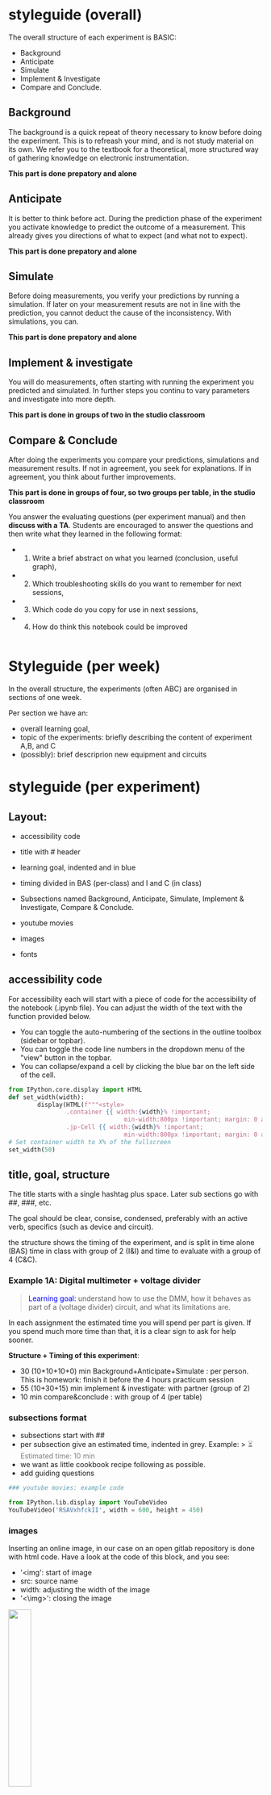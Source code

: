 # styleguide (overall)

The overall structure of each experiment is BASIC:
- Background
- Anticipate
- Simulate
- Implement & Investigate
- Compare and Conclude. 

## Background
The background is a quick repeat of theory necessary to know before doing the experiment. This is to refreash your mind, and is not study material on its own. We refer you to the textbook for a theoretical, more structured way of gathering knowledge on electronic instrumentation. 

**This part is done prepatory and alone**

## Anticipate
It is better to think before act. During the prediction phase of the experiment you activate knowledge to predict the outcome of a measurement. This already gives you directions of what to expect (and what not to expect). 

**This part is done prepatory and alone**

## Simulate
Before doing measurements, you verify your predictions by running a simulation. If later on your measurement resuts are not in line with the prediction, you cannot deduct the cause of the inconsistency. With simulations, you can. 

**This part is done prepatory and alone**

## Implement & investigate
You will do measurements, often starting with running the experiment you predicted and simulated. In further steps you continu to vary parameters and investigate into more depth. 

**This part is done in groups of two in the studio classroom**

## Compare & Conclude
After doing the experiments you compare your predictions, simulations and measurement results. If not in agreement, you seek for explanations. If in agreement, you think about further improvements. 

**This part is done in groups of four, so two groups per table, in the studio classroom**

You answer the evaluating questions (per experiment manual) and then **discuss with a TA**. 
Students are encouraged to answer the questions and then write what they learned in the following format:
- 1. Write a brief abstract on what you learned (conclusion, useful graph), 
- 2. Which troubleshooting skills do you want to remember for next sessions, 
- 3. Which code do you copy for use in next sessions,
- 4. How do think this notebook could be improved


```python

```

# Styleguide (per week)
In the overall structure, the experiments (often ABC) are organised in sections of one week. 

Per section we have an:
* overall learning goal, 
* topic of the experiments: briefly describing the content of experiment A,B, and C
* (possibly): brief descriprion new equipment and circuits



# styleguide (per experiment)

## Layout:
- accessibility code
- title with # header
- learning goal, indented and in blue
- timing divided in BAS (per-class) and I and C (in class)
- Subsections named Background, Anticipate, Simulate, Implement & Investigate, Compare & Conclude. 

- youtube movies
- images
- fonts

## accessibility code
For accessibility each will start with a piece of code for the accessibility of the notebook (.ipynb file). You can adjust the width of the text with the function provided below.
- You can toggle the auto-numbering of the sections in the outline toolbox (sidebar or topbar).
- You can toggle the code line numbers in the dropdown menu of the "view" button in the topbar. 
- You can collapse/expand a cell by clicking the blue bar on the left side of the cell.

```python
from IPython.core.display import HTML
def set_width(width):
        display(HTML(f"""<style>  
                .container {{ width:{width}% !important; 
                                min-width:800px !important; margin: 0 auto}} 
                .jp-Cell {{ width:{width}% !important; 
                                min-width:800px !important; margin: 0 auto}} </style>"""))
# Set container width to X% of the fullscreen 
set_width(50)

```

## title, goal, structure

The title starts with a single hashtag plus space. Later sub sections go with ##, ###, etc. 

The goal should be clear, consise, condensed, preferably with an active verb, specifics (such as device and circuit). 

the structure shows the timing of the experiment, and is split in time alone (BAS) time in class with group of 2 (I&I) and time to evaluate with a group of 4 (C&C). 

### Example 1A: Digital multimeter + voltage divider
> <font color='blue'>Learning goal:</font> understand how to use the DMM, how it behaves as part of a (voltage divider) circuit, and what its limitations are.

In each assignment the estimated time you will spend per part is given. If you spend much more time than that, it is a clear sign to ask for help sooner. 

**Structure + Timing of this experiment**: 
- 30 (10+10+10+0) min Background+Anticipate+Simulate  : per person. This is homework: finish it before the 4 hours practicum session
- 55 (10+30+15) min implement & investigate: with partner (group of 2)
- 10 min compare&conclude                  : with group of 4 (per table)



### subsections format
- subsections start with ##
- per subsection give an estimated time, indented in grey. Example: > <font color='grey'>⏳ Estimated time: 10 min</font>
- we want as little cookbook recipe following as possible. 
- add guiding questions



```python
### youtube movies: example code

from IPython.lib.display import YouTubeVideo
YouTubeVideo('RSAVxhfckII', width = 600, height = 450)
```

<!-- #region -->
### images

Inserting an online image, in our case on an open gitlab repository is done with html code. Have a look at the code of this block, and you see:
- '<img': start of image
- src: source name
- width: adjusting the width of the image
- '<\img>': closing the image


<img src="https://gitlab.tudelft.nl/mwdocter/nb2214-images/-/raw/main/ELC/ELC1b%20voltage%20divider.jpg" width=30%></img>


<!-- #endregion -->

### fonts
you can make different color or size fonts:
- first define the font color 
- then write the text, or even copy paste an icon
- then close/remove the different font color with '</font>'

While Jupyter notebooks are quite forgving in not closing fonts, markdown files are not.

Example: 
<font color='grey'>⏳ Estimated time: 30 min</font>

- Making text in markdown italic is done by placing it between _underscores_
- Making text in markdown bold is e by placing it between **double astericks**




### Inserting student's images
In some cases an answer can be best illustrated with a picutre, either drawn or a photo taken from the setup, or oscilloscope screen, or screendump of the laptop. Then the following code is most udesfull, which need to be in two consecutive cells:

```python
from ipywidgets import FileUpload
from IPython.display import Image
import os
upload=FileUpload()
upload

```

```python
file_name="1A_1_VImeters.jpg"
if upload.value!={}:
    with open(file_name,"wb") as f:
        try: f.write(upload.data[-1]) # python 3.7 Kernel code, not working on Vocareum
        except: f.write(upload.value[-1]["content"])  # python 3.8 Kernel code, works on Vocareum if you change the kernel

Image(filename=file_name, width="50%")
```

## Markdown versus html

There are two ways of having dropdown menu's. 

Inside a markdown file (not ipynb) you can best use admonition like below. 

In ipynb you need to use details from html, as the admonition is not visible. 
    
```{admonition} Numeric answer
:class: dropdown, seealso
$V_{Th}$=20 V 
$R_{Th}$=20 k$\Omega$ 
You could still calculate $I_{no}$ and verify whether this is equal to $\frac{V_{Th}}{R_{Th}}$
```
<details>
  <summary>Epcot Center</summary>
  <p>Epcot is a theme park at Walt Disney World Resort featuring exciting attractions, international pavilions, award-winning fireworks and seasonal special events.</p>
</details>
```python

```
